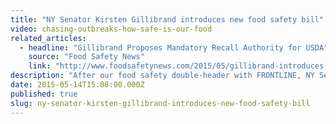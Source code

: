 ```yaml
---
title: "NY Senator Kirsten Gillibrand introduces new food safety bill"
video: chasing-outbreaks-how-safe-is-our-food
related_articles:
  - headline: "Gillibrand Proposes Mandatory Recall Authority for USDA"
    source: "Food Safety News"
    link: "http://www.foodsafetynews.com/2015/05/gillibrand-introduces-bill-giving-usda-mandatory-recall-authority/"
description: "After our food safety double-header with FRONTLINE, NY Senator Kirsten Gillibrand proposes mandatory recall authority for the USDA. "
date: 2015-05-14T15:08:00.000Z
published: true
slug: ny-senator-kirsten-gillibrand-introduces-new-food-safety-bill
---
```


